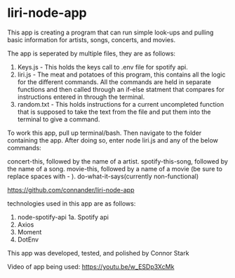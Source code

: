 # liri-node-app

This app is creating a program that can run simple look-ups and pulling basic information for artists, songs, concerts, and movies.

The app is seperated by multiple files, they are as follows:

1. Keys.js - This holds the keys call to .env file for spotify api.
2. liri.js - The meat and potatoes of this program, this contains all the logic for the different commands.
              All the commands are held in separate functions and then called through an if-else statment that compares for
              instructions entered in through the terminal.
3. random.txt - This holds instructions for a current uncompleted function that is supposed to take the text from the file
                and put them into the terminal to give a command.
                
To work this app, pull up terminal/bash. Then navigate to the folder containing the app. After doing so, enter node liri.js and any of the below commands:

concert-this, followed by the name of a artist.
spotify-this-song, followed by the name of a song.
movie-this, followed by a name of a movie (be sure to replace spaces with - ).
do-what-it-says(currently non-functional)

https://github.com/connander/liri-node-app

technologies used in this app are as follows:

1. node-spotify-api
  1a. Spotify api
2. Axios
3. Moment
4. DotEnv

This app was developed, tested, and polished by Connor Stark

Video of app being used: https://youtu.be/w_ESDp3XcMk
